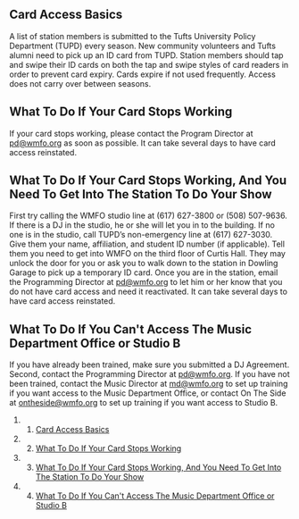 Card Access Basics 
------------------

A list of station members is submitted to the Tufts University Policy
Department (TUPD) every season. New community volunteers and Tufts
alumni need to pick up an ID card from TUPD. Station members should tap
and swipe their ID cards on both the tap and swipe styles of card
readers in order to prevent card expiry. Cards expire if not used
frequently. Access does not carry over between seasons.

What To Do If Your Card Stops Working 
-------------------------------------

If your card stops working, please contact the Program Director at
[pd@wmfo.org](mailto:pd@wmfo.org "mailto:pd@wmfo.org") as soon as
possible. It can take several days to have card access reinstated.

What To Do If Your Card Stops Working, And You Need To Get Into The Station To Do Your Show 
-------------------------------------------------------------------------------------------

First try calling the WMFO studio line at (617) 627-3800 or (508)
507-9636. If there is a DJ in the studio, he or she will let you in to
the building. If no one is in the studio, call TUPD’s non-emergency line
at (617) 627-3030. Give them your name, affiliation, and student ID
number (if applicable). Tell them you need to get into WMFO on the third
floor of Curtis Hall. They may unlock the door for you or ask you to
walk down to the station in Dowling Garage to pick up a temporary ID
card. Once you are in the station, email the Programming Director at
[pd@wmfo.org](mailto:pd@wmfo.org "mailto:pd@wmfo.org") to let him or her
know that you do not have card access and need it reactivated. It can
take several days to have card access reinstated.

What To Do If You Can't Access The Music Department Office or Studio B 
----------------------------------------------------------------------

If you have already been trained, make sure you submitted a DJ
Agreement. Second, contact the Programming Director
at [pd@wmfo.org](mailto:pd@wmfo.org "mailto:pd@wmfo.org"). If you have
not been trained, contact the Music Director at
[md@wmfo.org](mailto:md@wmfo.org "mailto:md@wmfo.org") to set up
training if you want access to the Music Department Office, or contact
On The Side at
[ontheside@wmfo.org](mailto:ontheside@wmfo.org "mailto:ontheside@wmfo.org") to
set up training if you want access to Studio B.

1.  1. [Card Access Basics](#Card_Access_Basics)
2.  2. [What To Do If Your Card Stops
    Working](#What_To_Do_If_Your_Card_Stops_Working)
3.  3. [What To Do If Your Card Stops Working, And You Need To Get Into
    The Station To Do Your
    Show](#What_To_Do_If_Your_Card_Stops_Working.2C_And_You_Need_To_Get_Into_The_Station_To_Do_Your_Show)
4.  4. [What To Do If You Can't Access The Music Department Office or
    Studio
    B](#What_To_Do_If_You_Can't_Access_The_Music_Department_Office_or_Studio_B)

